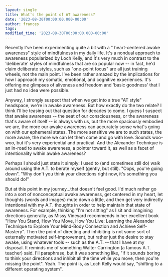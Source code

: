 ```yaml
---
layout: single
title: What's the point of AT awareness?
date: '2023-08-30T00:00:00.000-00:00'
author: frances
tags:
modified_time: '2023-08-30T00:00:00.000-00:00'
---
```


Recently I've been experimenting quite a bit with a " heart-centered awake awareness" style of mindfulness in my daily life. It's a nondual approach to awareness popularized by Loch Kelly, and it's very much in contrast to the 'deliberate' styles of mindfulness that are so popular now -- in fact, he'd claim deliberate styles, such as "one-point focus" are all just training wheels, not the main point. I've been rather amazed by the implications for how I approach my somatic, emotional, and cognitive experiences. It's offering me glimpses of aliveness and freedom and 'basic goodness' that I just had no idea were possible.

Anyway, I strongly suspect that when we get into a true "AT style" headspace, we're in awake awareness. But how exactly do the two relate? I think I'll be teasing out that question for decades to come. I guess I suspect that awake awareness -- the seat of our consciousness, or the awareness that's aware of itself -- is always with us, but the more spaciously embodied we are, the more our awake awareness can accurately sense what's going on with our ephemeral states. The more sensitive we are to such states, the more aware, the more we can let them come and go with love. Sounds woo-woo, but it's very experiential and practical. And the Alexander Technique is an in-road to awake awareness, a pointer toward it, as well as a facet of intentionality within awake awareness?

Perhaps I should just state it simply: I used to (and sometimes still do) walk around using the A.T. to berate myself (gently, but still). "Oops, you're going down". "Why don't you think your directions right now, it's something you should do!"

But at this point in my journey...that doesn't feel good. I'd much rather go into a sort of nonconceptual awake awareness, get centered in my heart, let thoughts (words and images) mute down a little, and then get very indirectly intentional with my A.T. thoughts in order to help maintain that state of awareness. For example, thinking "I'm not sitting" as I sit and imagining directions generally, as Missy Vineyard recommends in her excellent book "How You Stand, How You Move, How You Live: Learning the Alexander Technique to Explore Your Mind-Body Connection and Achieve Self-Mastery". Then the point of directing and inhibiting is not some sort of externally motivated self-improvement, but rather just the desire to stay awake, using whatever tools -- such as the A.T. -- that I have at my disposal. It reminds me of something Walter Carrington (a famous A.T. teacher) said. I'll paraphrase, but it was something like, "if it sounds boring to think your directions and inhibit all the time while you move, then you're missing the point". Yeah. The point is, as Loch Kelly would say, "shifting to a different operating system".
